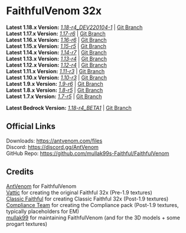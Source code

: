 # FaithfulVenom 32x

**Latest 1.18.x Version:** [_1.18-r4_DEV220104-1_](https://builds.mullak99.co.uk/FaithfulVenom/1.18/Dev-Builds/FaithfulVenom-32x-1.18-r4_DEV220104-1.zip) | [Git Branch](https://github.com/mullak99s-Faithful/FaithfulVenom/tree/1.18)    
**Latest 1.17.x Version:** [_1.17-r6_](https://drive.google.com/file/d/1Hq0ixrpQSN8ITrtKm0ac5Qy4yqTsafLf/view?usp=sharing) | [Git Branch](https://github.com/mullak99s-Faithful/FaithfulVenom/tree/1.17)  
**Latest 1.16.x Version:** [_1.16-r6_](https://drive.google.com/file/d/1s5G_cMdW5EBXIp_ZWanaU7layuXXb8wF/view?usp=sharing) | [Git Branch](https://github.com/mullak99s-Faithful/FaithfulVenom/tree/1.16)  
**Latest 1.15.x Version:** [_1.15-r5_](https://drive.google.com/file/d/1Gez4c1bSlQWsoHJ29OvtlGolXPpDRXyq/view?usp=sharing) | [Git Branch](https://github.com/mullak99s-Faithful/FaithfulVenom/tree/1.15)  
**Latest 1.14.x Version:** [_1.14-r7_](https://drive.google.com/file/d/1wxPIW2Bv4wDG9raAOC8dJnRiGpdDKsaf/view?usp=sharing) | [Git Branch](https://github.com/mullak99s-Faithful/FaithfulVenom/tree/1.14)  
**Latest 1.13.x Version:** [_1.13-r4_](https://drive.google.com/file/d/1Il_xgXf2_bIOFmpHm5b8_p_v3kxPvOHi/view?usp=sharing) | [Git Branch](https://github.com/mullak99s-Faithful/FaithfulVenom/tree/1.13)  
**Latest 1.12.x Version:** [_1.12-r4_](https://drive.google.com/file/d/1jTRx2_JQvoKeb6kVu6YZTseKd8orMG6e/view?usp=sharing) | [Git Branch](https://github.com/mullak99s-Faithful/FaithfulVenom/tree/1.12)  
**Latest 1.11.x Version:** [_1.11-r3_](https://drive.google.com/file/d/1BnI7u3NIcpQirdsSjBiZgJRyzehsuXdm/view?usp=sharing) | [Git Branch](https://github.com/mullak99s-Faithful/FaithfulVenom/tree/1.11)  
**Latest 1.10.x Version:** [_1.10-r3_](https://drive.google.com/file/d/1m5N9FePEBpz2sAr6HlVQY2bl-BY-PZb4/view?usp=sharing) | [Git Branch](https://github.com/mullak99s-Faithful/FaithfulVenom/tree/1.10)  
**Latest 1.9.x Version:** [_1.9-r6_](https://drive.google.com/file/d/1BtFtts2lCJLI1dnpOj-hTuuXv6hMI64E/view?usp=sharing) | [Git Branch](https://github.com/mullak99s-Faithful/FaithfulVenom/tree/1.9)  
**Latest 1.8.x Version:** [_1.8-r5_](https://drive.google.com/file/d/1a-Mz6uELS1o9cOuxV-TY5aING8Dmatbi/view?usp=sharing) | [Git Branch](https://github.com/mullak99s-Faithful/FaithfulVenom/tree/1.8)  
**Latest 1.7.x Version:** [_1.7-r5_](https://drive.google.com/file/d/1tVhUBGgdmwtXo_5cBHSpebhqfAjEfkST/view?usp=sharing) | [Git Branch](https://github.com/mullak99s-Faithful/FaithfulVenom/tree/1.7)  

**Latest Bedrock Version:** [_1.18-r4_BETA1_](https://builds.mullak99.co.uk/FaithfulVenom/Bedrock/Dev-Builds/FaithfulVenom-32x-Bedrock-1.18-r4_BETA1.mcpack) | [Git Branch](https://github.com/mullak99s-Faithful/FaithfulVenom/tree/bedrock)  

## Official Links

Downloads: https://antvenom.com/files  
Discord: https://discord.gg/AntVenom  
GitHub Repo: https://github.com/mullak99s-Faithful/FaithfulVenom  

## Credits

[AntVenom](https://antvenom.com/) for FaithfulVenom  
[Vattic](https://web.archive.org/web/20150607220656/http://www.minecraftforum.net:80/forums/mapping-and-modding/resource-packs/1223254-faithful-32x32-pack-update-red-cat-clay-1-8) for creating the original Faithful 32x (Pre-1.9 textures)  
[Classic Faithful](https://github.com/ClassicFaithful) for creating Classic Faithful 32x (Post-1.9 textures)  
[Compliance Team](https://compliancepack.net/) for creating the Compliance pack (Post-1.9 textures, typically placeholders for EM)  
[mullak99](https://faithful.mullak99.co.uk/) for maintaining FaithfulVenom (and for the 3D models + some progart textures)   
